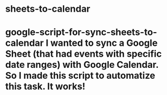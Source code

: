 # sheets-to-calendar
# google-script-for-sync-sheets-to-calendar I wanted to sync a Google Sheet (that had events with specific date ranges) with Google Calendar. So I made this script to automatize this task. It works!
